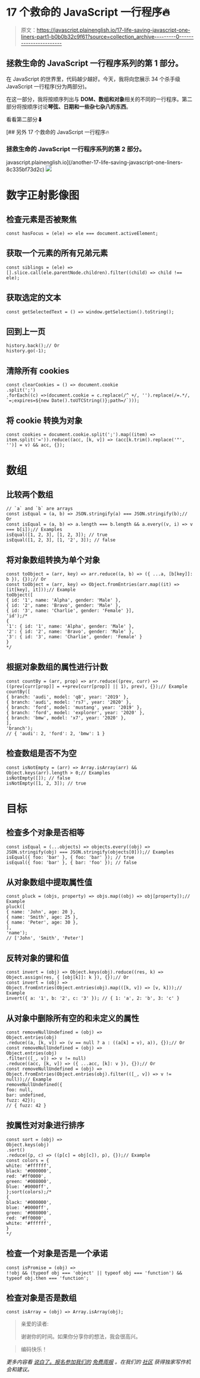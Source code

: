 # 17 个救命的 JavaScript 一行程序🔥

> 原文：<https://javascript.plainenglish.io/17-life-saving-javascript-one-liners-part1-b0b0b32c9f61?source=collection_archive---------0----------------------->

## 拯救生命的 JavaScript 一行程序系列的第 1 部分。

在 JavaScript 的世界里，代码越少越好。今天，我将向您展示 34 个杀手级 JavaScript 一行程序(分为两部分)。

在这一部分，我将按顺序列出与 **DOM、数组和对象**相关的不同的一行程序。第二部分将按顺序讨论**琴弦、日期和一些杂七杂八的东西**。

看看第二部分⬇

[](/another-17-life-saving-javascript-one-liners-8c335bf73d2c) [## 另外 17 个救命的 JavaScript 一行程序🔥

### 拯救生命的 JavaScript 一行程序系列的第 2 部分。

javascript.plainenglish.io](/another-17-life-saving-javascript-one-liners-8c335bf73d2c) ![](img/feb0c8db649490606ef83a6937069ca2.png)

# 数字正射影像图

## 检查元素是否被聚焦

```
const hasFocus = (ele) => ele === document.activeElement;
```

## 获取一个元素的所有兄弟元素

```
const siblings = (ele) => [].slice.call(ele.parentNode.children).filter((child) => child !== ele);
```

## 获取选定的文本

```
const getSelectedText = () => window.getSelection().toString();
```

## 回到上一页

```
history.back();// Or
history.go(-1);
```

## 清除所有 cookies

```
const clearCookies = () => document.cookie
.split(';')
.forEach((c) =>(document.cookie = c.replace(/^ +/, '').replace(/=.*/, `=;expires=${new Date().toUTCString()};path=/`)));
```

## 将 cookie 转换为对象

```
const cookies = document.cookie.split(';').map((item) => item.split('=')).reduce((acc, [k, v]) => (acc[k.trim().replace('"', '')] = v) && acc, {});
```

# 数组

## 比较两个数组

```
// `a` and `b` are arrays
const isEqual = (a, b) => JSON.stringify(a) === JSON.stringify(b);// Or
const isEqual = (a, b) => a.length === b.length && a.every((v, i) => v === b[i]);// Examples
isEqual([1, 2, 3], [1, 2, 3]); // true
isEqual([1, 2, 3], [1, '2', 3]); // false
```

## 将对象数组转换为单个对象

```
const toObject = (arr, key) => arr.reduce((a, b) => ({ ...a, [b[key]]: b }), {});// Or
const toObject = (arr, key) => Object.fromEntries(arr.map((it) => [it[key], it]));// Example
toObject([
{ id: '1', name: 'Alpha', gender: 'Male' },
{ id: '2', name: 'Bravo', gender: 'Male' },
{ id: '3', name: 'Charlie', gender: 'Female' }],
'id');/*
{
'1': { id: '1', name: 'Alpha', gender: 'Male' },
'2': { id: '2', name: 'Bravo', gender: 'Male' },
'3': { id: '3', name: 'Charlie', gender: 'Female' }
}
*/
```

## 根据对象数组的属性进行计数

```
const countBy = (arr, prop) => arr.reduce((prev, curr) => ((prev[curr[prop]] = ++prev[curr[prop]] || 1), prev), {});// Example
countBy([
{ branch: 'audi', model: 'q8', year: '2019' },
{ branch: 'audi', model: 'rs7', year: '2020' },
{ branch: 'ford', model: 'mustang', year: '2019' },
{ branch: 'ford', model: 'explorer', year: '2020' },
{ branch: 'bmw', model: 'x7', year: '2020' },
],
'branch');
// { 'audi': 2, 'ford': 2, 'bmw': 1 }
```

## 检查数组是否不为空

```
const isNotEmpty = (arr) => Array.isArray(arr) && Object.keys(arr).length > 0;// Examples
isNotEmpty([]); // false
isNotEmpty([1, 2, 3]); // true
```

# 目标

## 检查多个对象是否相等

```
const isEqual = (...objects) => objects.every((obj) => JSON.stringify(obj) === JSON.stringify(objects[0]));// Examples
isEqual({ foo: 'bar' }, { foo: 'bar' }); // true
isEqual({ foo: 'bar' }, { bar: 'foo' }); // false
```

## 从对象数组中提取属性值

```
const pluck = (objs, property) => objs.map((obj) => obj[property]);// Example
pluck([
{ name: 'John', age: 20 },
{ name: 'Smith', age: 25 },
{ name: 'Peter', age: 30 },
],
'name');
// ['John', 'Smith', 'Peter']
```

## 反转对象的键和值

```
const invert = (obj) => Object.keys(obj).reduce((res, k) => Object.assign(res, { [obj[k]]: k }), {});// Or
const invert = (obj) => Object.fromEntries(Object.entries(obj).map(([k, v]) => [v, k]));// Example
invert({ a: '1', b: '2', c: '3' }); // { 1: 'a', 2: 'b', 3: 'c' }
```

## 从对象中删除所有空的和未定义的属性

```
const removeNullUndefined = (obj) => 
Object.entries(obj)
.reduce((a, [k, v]) => (v == null ? a : ((a[k] = v), a)), {});// Or
const removeNullUndefined = (obj) =>
Object.entries(obj)
.filter(([_, v]) => v != null)
.reduce((acc, [k, v]) => ({ ...acc, [k]: v }), {});// Or
const removeNullUndefined = (obj) => Object.fromEntries(Object.entries(obj).filter(([_, v]) => v != null));// Example
removeNullUndefined({
foo: null,
bar: undefined,
fuzz: 42}); 
// { fuzz: 42 }
```

## 按属性对对象进行排序

```
const sort = (obj) =>
Object.keys(obj)
.sort()
.reduce((p, c) => ((p[c] = obj[c]), p), {});// Example
const colors = {
white: '#ffffff',
black: '#000000',
red: '#ff0000',
green: '#008000',
blue: '#0000ff',
};sort(colors);/*
{
black: '#000000',
blue: '#0000ff',
green: '#008000',
red: '#ff0000',
white: '#ffffff',
}
*/
```

## 检查一个对象是否是一个承诺

```
const isPromise = (obj) =>
!!obj && (typeof obj === 'object' || typeof obj === 'function') && typeof obj.then === 'function';
```

## 检查对象是否是数组

```
const isArray = (obj) => Array.isArray(obj);
```

> 亲爱的读者:
> 
> 谢谢你的时间。如果你分享你的想法，我会很高兴。

> 编码快乐！

*更多内容看* [*说白了。报名参加我们的*](http://plainenglish.io/) [*免费周报*](http://newsletter.plainenglish.io/) *。在我们的* [*社区*](https://discord.gg/GtDtUAvyhW) *获得独家写作机会和建议。*